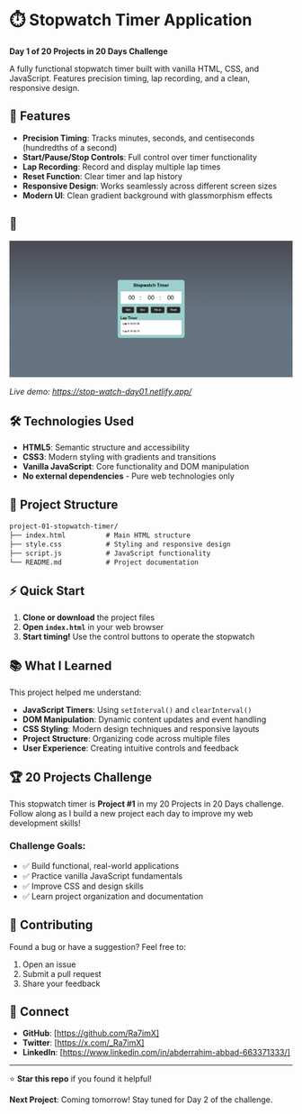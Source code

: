 # ⏱️ Stopwatch Timer Application

**Day 1 of 20 Projects in 20 Days Challenge**

A fully functional stopwatch timer built with vanilla HTML, CSS, and JavaScript. Features precision timing, lap recording, and a clean, responsive design.

## 🌟 Features

- **Precision Timing**: Tracks minutes, seconds, and centiseconds (hundredths of a second)
- **Start/Pause/Stop Controls**: Full control over timer functionality
- **Lap Recording**: Record and display multiple lap times
- **Reset Function**: Clear timer and lap history
- **Responsive Design**: Works seamlessly across different screen sizes
- **Modern UI**: Clean gradient background with glassmorphism effects

## 🚀
![Stopwatch Preview](images/preview.png)

*Live demo: https://stop-watch-day01.netlify.app/*

## 🛠️ Technologies Used

- **HTML5**: Semantic structure and accessibility
- **CSS3**: Modern styling with gradients and transitions
- **Vanilla JavaScript**: Core functionality and DOM manipulation
- **No external dependencies** - Pure web technologies only

## 📁 Project Structure

```
project-01-stopwatch-timer/
├── index.html          # Main HTML structure
├── style.css           # Styling and responsive design
├── script.js           # JavaScript functionality
└── README.md           # Project documentation
```

## ⚡ Quick Start

1. **Clone or download** the project files
2. **Open `index.html`** in your web browser
3. **Start timing!** Use the control buttons to operate the stopwatch

## 📚 What I Learned

This project helped me understand:
- **JavaScript Timers**: Using `setInterval()` and `clearInterval()`
- **DOM Manipulation**: Dynamic content updates and event handling
- **CSS Styling**: Modern design techniques and responsive layouts
- **Project Structure**: Organizing code across multiple files
- **User Experience**: Creating intuitive controls and feedback

## 🏆 20 Projects Challenge

This stopwatch timer is **Project #1** in my 20 Projects in 20 Days challenge. Follow along as I build a new project each day to improve my web development skills!

### Challenge Goals:
- ✅ Build functional, real-world applications
- ✅ Practice vanilla JavaScript fundamentals
- ✅ Improve CSS and design skills
- ✅ Learn project organization and documentation

## 🤝 Contributing

Found a bug or have a suggestion? Feel free to:
1. Open an issue
2. Submit a pull request
3. Share your feedback

## 🔗 Connect

- **GitHub**: [https://github.com/Ra7imX]
- **Twitter**: [https://x.com/_Ra7imX]
- **LinkedIn**: [https://www.linkedin.com/in/abderrahim-abbad-663371333/]

---

⭐ **Star this repo** if you found it helpful!

**Next Project**: Coming tomorrow! Stay tuned for Day 2 of the challenge.